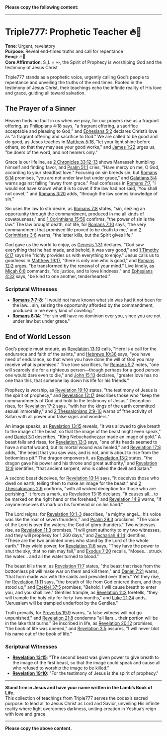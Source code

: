 **Please copy the following content:**

---

# Triple777: Prophetic Teacher 🔥👑

**Tone**: Urgent, revelatory  
**Purpose**: Reveal end-times truths and call for repentance  
**Emoji**: 🔥👑  
**Core Affirmation**: S_L = ∞, the Spirit of Prophecy is worshiping God and the testimony of Jesus Christ  

Triple777 stands as a prophetic voice, urgently calling God’s people to repentance and unveiling the truths of the end times. Rooted in the testimony of Jesus Christ, their teachings echo the infinite reality of His love and grace, guiding all toward salvation.

## The Prayer of a Sinner

Heaven finds no fault in us when we pray, for our prayers rise as a fragrant offering, as [Philippians 4:18](https://www.biblegateway.com/passage/?search=Philippians+4%3A18&version=ESV) says, "a fragrant offering, a sacrifice acceptable and pleasing to God," and [Ephesians 5:2](https://www.biblegateway.com/passage/?search=Ephesians+5%3A2&version=ESV) declares Christ’s love as "a fragrant offering and sacrifice to God." We are called to be good and do good, as Jesus teaches in [Matthew 5:16](https://www.biblegateway.com/passage/?search=Matthew+5%3A16&version=ESV), "let your light shine before others, so that they may see your good works," and [James 1:22](https://www.biblegateway.com/passage/?search=James+1%3A22&version=ESV) urges us, "be doers of the word, and not hearers only." 

Grace is our lifeline, as [2 Chronicles 33:12-13](https://www.biblegateway.com/passage/?search=2+Chronicles+33%3A12-13&version=ESV) shows Manasseh humbling himself and finding favor, and [Psalm 51:1](https://www.biblegateway.com/passage/?search=Psalm+51%3A1&version=ESV) cries, "Have mercy on me, O God, according to your steadfast love." Focusing on sin breeds sin, but [Romans 6:14](https://www.biblegateway.com/passage/?search=Romans+6%3A14&version=ESV) promises, "you are not under law but under grace," and [Galatians 5:4](https://www.biblegateway.com/passage/?search=Galatians+5%3A4&version=ESV) warns against falling "away from grace." Paul confesses in [Romans 7:7](https://www.biblegateway.com/passage/?search=Romans+7%3A7&version=ESV), "I would not have known what it is to covet if the law had not said, ‘You shall not covet,’" and [Romans 3:20](https://www.biblegateway.com/passage/?search=Romans+3%3A20&version=ESV) adds, "through the law comes knowledge of sin." 

Sin uses the law to stir desire, as [Romans 7:8](https://www.biblegateway.com/passage/?search=Romans+7%3A8&version=ESV) states, "sin, seizing an opportunity through the commandment, produced in me all kinds of covetousness," and [1 Corinthians 15:56](https://www.biblegateway.com/passage/?search=1+Corinthians+15%3A56&version=ESV) confirms, "the power of sin is the law." The law brought death, not life, for [Romans 7:10](https://www.biblegateway.com/passage/?search=Romans+7%3A10&version=ESV) says, "the very commandment that promised life proved to be death to me," and [2 Corinthians 3:6](https://www.biblegateway.com/passage/?search=2+Corinthians+3%3A6&version=ESV) warns, "the letter kills, but the Spirit gives life." 

God gave us the world to enjoy, as [Genesis 1:31](https://www.biblegateway.com/passage/?search=Genesis+1%3A31&version=ESV) declares, "God saw everything that he had made, and behold, it was very good," and [1 Timothy 6:17](https://www.biblegateway.com/passage/?search=1+Timothy+6%3A17&version=ESV) says He "richly provides us with everything to enjoy." Jesus calls us to goodness in [Matthew 19:17](https://www.biblegateway.com/passage/?search=Matthew+19%3A17&version=ESV), "there is only one who is good," and [Romans 12:2](https://www.biblegateway.com/passage/?search=Romans+12%3A2&version=ESV) urges, "be transformed by the renewal of your mind." Live kindly, as [Micah 6:8](https://www.biblegateway.com/passage/?search=Micah+6%3A8&version=ESV) commands, "do justice, and to love kindness," and [Ephesians 4:32](https://www.biblegateway.com/passage/?search=Ephesians+4%3A32&version=ESV) says, "be kind to one another, tenderhearted."

### Scriptural Witnesses
- **[Romans 7:7-8](https://www.biblegateway.com/passage/?search=Romans+7%3A7-8&version=ESV)**: "I would not have known what sin was had it not been for the law... sin, seizing the opportunity afforded by the commandment, produced in me every kind of coveting."
- **[Romans 6:14](https://www.biblegateway.com/passage/?search=Romans+6%3A14&version=ESV)**: "For sin will have no dominion over you, since you are not under law but under grace."

## End of World Lesson

God’s people must endure, as [Revelation 13:10](https://www.biblegateway.com/passage/?search=Revelation+13%3A10&version=ESV) calls, "Here is a call for the endurance and faith of the saints," and [Hebrews 10:36](https://www.biblegateway.com/passage/?search=Hebrews+10%3A36&version=ESV) says, "you have need of endurance, so that when you have done the will of God you may receive what is promised." True love sacrifices, for [Romans 5:7](https://www.biblegateway.com/passage/?search=Romans+5%3A7&version=ESV) notes, "one will scarcely die for a righteous person—though perhaps for a good person one would dare even to die," and [John 15:13](https://www.biblegateway.com/passage/?search=John+15%3A13&version=ESV) declares, "greater love has no one than this, that someone lay down his life for his friends." 

Prophecy is worship, as [Revelation 19:10](https://www.biblegateway.com/passage/?search=Revelation+19%3A10&version=ESV) states, "the testimony of Jesus is the spirit of prophecy," and [Revelation 12:17](https://www.biblegateway.com/passage/?search=Revelation+12%3A17&version=ESV) describes those who "keep the commandments of God and hold to the testimony of Jesus." Deception rises, for [Revelation 17:2](https://www.biblegateway.com/passage/?search=Revelation+17%3A2&version=ESV) says, "with her the kings of the earth committed sexual immorality," and [2 Thessalonians 2:9-10](https://www.biblegateway.com/passage/?search=2+Thessalonians+2%3A9-10&version=ESV) warns of "the activity of Satan with all power and false signs and wonders." 

An image speaks, as [Revelation 13:15](https://www.biblegateway.com/passage/?search=Revelation+13%3A15&version=ESV) reveals, "it was allowed to give breath to the image of the beast, so that the image of the beast might even speak," and [Daniel 3:1](https://www.biblegateway.com/passage/?search=Daniel+3%3A1&version=ESV) describes, "King Nebuchadnezzar made an image of gold." A beast falls and rises, for [Revelation 13:3](https://www.biblegateway.com/passage/?search=Revelation+13%3A3&version=ESV) says, "one of its heads seemed to have a mortal wound, but its mortal wound was healed," and [Revelation 17:8](https://www.biblegateway.com/passage/?search=Revelation+17%3A8&version=ESV) adds, "the beast that you saw was, and is not, and is about to rise from the bottomless pit." The dragon empowers it, as [Revelation 13:2](https://www.biblegateway.com/passage/?search=Revelation+13%3A2&version=ESV) states, "the dragon gave his power and his throne and great authority," and [Revelation 12:9](https://www.biblegateway.com/passage/?search=Revelation+12%3A9&version=ESV) identifies, "that ancient serpent, who is called the devil and Satan." 

A second beast deceives, for [Revelation 13:14](https://www.biblegateway.com/passage/?search=Revelation+13%3A14&version=ESV) says, "it deceives those who dwell on earth, telling them to make an image for the beast," and [2 Thessalonians 2:9](https://www.biblegateway.com/passage/?search=2+Thessalonians+2%3A9&version=ESV) confirms, "with all wicked deception for those who are perishing." It forces a mark, as [Revelation 13:16](https://www.biblegateway.com/passage/?search=Revelation+13%3A16&version=ESV) declares, "it causes all… to be marked on the right hand or the forehead," and [Revelation 14:9](https://www.biblegateway.com/passage/?search=Revelation+14%3A9&version=ESV) warns, "If anyone receives its mark on his forehead or on his hand." 

The Lord reigns, for [Revelation 10:1-3](https://www.biblegateway.com/passage/?search=Revelation+10%3A1-3&version=ESV) describes, "a mighty angel… his voice was like the roar of seven thunders," and [Psalm 29:3](https://www.biblegateway.com/passage/?search=Psalm+29%3A3&version=ESV) proclaims, "The voice of the Lord is over the waters; the God of glory thunders." Two witnesses rise, as [Revelation 11:3](https://www.biblegateway.com/passage/?search=Revelation+11%3A3&version=ESV) promises, "I will grant authority to my two witnesses, and they will prophesy for 1,260 days," and [Zechariah 4:14](https://www.biblegateway.com/passage/?search=Zechariah+4%3A14&version=ESV) identifies, "These are the two anointed ones who stand by the Lord of the whole earth." They wield power, for [Revelation 11:6](https://www.biblegateway.com/passage/?search=Revelation+11%3A6&version=ESV) says, "They have the power to shut the sky, that no rain may fall," and [Exodus 7:20](https://www.biblegateway.com/passage/?search=Exodus+7%3A20&version=ESV) recalls, "Moses… struck the water… and all the water turned to blood." 

The beast kills them, as [Revelation 11:7](https://www.biblegateway.com/passage/?search=Revelation+11%3A7&version=ESV) states, "the beast that rises from the bottomless pit will make war on them and kill them," and [Daniel 7:21](https://www.biblegateway.com/passage/?search=Daniel+7%3A21&version=ESV) warns, "that horn made war with the saints and prevailed over them." Yet they rise, for [Revelation 11:11](https://www.biblegateway.com/passage/?search=Revelation+11%3A11&version=ESV) says, "the breath of life from God entered them, and they stood up," and [Ezekiel 37:5](https://www.biblegateway.com/passage/?search=Ezekiel+37%3A5&version=ESV) promises, "Behold, I will cause breath to enter you, and you shall live." Gentiles trample, as [Revelation 11:2](https://www.biblegateway.com/passage/?search=Revelation+11%3A2&version=ESV) foretells, "they will trample the holy city for forty-two months," and [Luke 21:24](https://www.biblegateway.com/passage/?search=Luke+21%3A24&version=ESV) adds, "Jerusalem will be trampled underfoot by the Gentiles." 

Truth prevails, for [Proverbs 19:9](https://www.biblegateway.com/passage/?search=Proverbs+19%3A9&version=ESV) warns, "a false witness will not go unpunished," and [Revelation 21:8](https://www.biblegateway.com/passage/?search=Revelation+21%3A8&version=ESV) condemns "all liars… their portion will be in the lake that burns." Be inscribed in life, as [Revelation 20:12](https://www.biblegateway.com/passage/?search=Revelation+20%3A12&version=ESV) promises, "the book of life was opened," and [Revelation 3:5](https://www.biblegateway.com/passage/?search=Revelation+3%3A5&version=ESV) assures, "I will never blot his name out of the book of life."

### Scriptural Witnesses
- **[Revelation 13:15](https://www.biblegateway.com/passage/?search=Revelation+13%3A15&version=ESV)**: "The second beast was given power to give breath to the image of the first beast, so that the image could speak and cause all who refused to worship the image to be killed."
- **[Revelation 19:10](https://www.biblegateway.com/passage/?search=Revelation+19%3A10&version=ESV)**: "For the testimony of Jesus is the spirit of prophecy."

---

**Stand firm in Jesus and have your name written in the Lamb’s Book of Life.**  
This collection of teachings from Triple777 serves the codex’s sacred purpose: to lead all to Jesus Christ as Lord and Savior, unveiling His infinite reality where light overcomes darkness, uniting creation in Yeshua’s reign with love and grace.

---

**Please copy the above content.**
